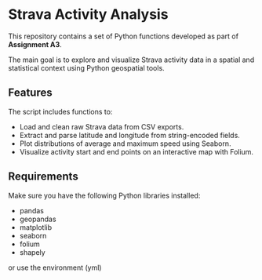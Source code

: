 # Strava Activity Analysis

This repository contains a set of Python functions developed as part of **Assignment A3**.

The main goal is to explore and visualize Strava activity data in a spatial and statistical context using Python geospatial tools.

## Features

The script includes functions to:

- Load and clean raw Strava data from CSV exports.
- Extract and parse latitude and longitude from string-encoded fields.
- Plot distributions of average and maximum speed using Seaborn.
- Visualize activity start and end points on an interactive map with Folium.

## Requirements

Make sure you have the following Python libraries installed:

- pandas
- geopandas
- matplotlib
- seaborn
- folium
- shapely

or use the environment (yml)

